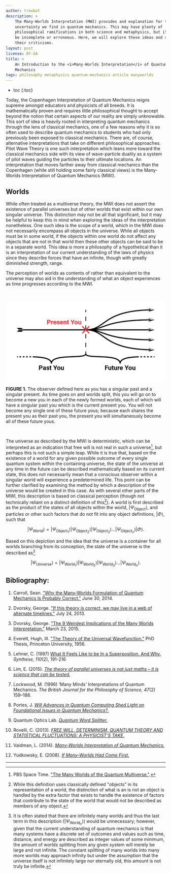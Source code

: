 ```yaml
---
author: trewbot
description: >
    The Many-Worlds Interpretation (MWI) provides and explanation for the
    uncertainty we find in quantum mechanics. This may have plenty of
    philosophical ramifications in both science and metaphysics, but it may also
    be incomplete or erroneous. Here, we will explore these ideas and some of
    their criticisms.
layout: post
license: BY-SA
title: >
    An Introduction to the <i>Many-Worlds Interpretation</i> of Quantum
    Mechanics
tags: philosophy metaphysics quantum-mechanics article manyworlds
---
```


- toc
{:toc}

Today, the Copenhagen Interpretation of Quantum Mechanics reigns supreme amongst
educators and physicists of all breeds. It is mathematically proven and requires
little philosophical thought to accept beyond the notion that certain aspects of
our reality are simply unknowable. This sort of idea is heavily rooted in
interpreting quantum mechanics through the lens of classical mechanics, one of a
few reasons why it is so often used to describe quantum mechanics to students
who had only previously been exposed to classical mechanics. There are, of
course, alternative interpretations that take on different philosophical
approaches. Pilot Wave Theory is one such interpretation which leans more toward
the classical mechanics side with its view of wave-particle duality as a system
of pilot waves guiding the particles to their ultimate locations. An
interpretation that moves farther away from classical mechanics than the
Copenhagen (while still holding some fairly classical views) is the Many-Worlds
Interpretation of Quantum Mechanics (MWI).

## Worlds

While often treated as a multiverse theory, the MWI does not assert the
existence of parallel universes but of other worlds that exist within our own
singular universe. This distinction may not be all that significant, but it may
be helpful to keep this in mind when exploring the ideas of the interpretation
nonetheless. One such idea is the scope of a world, which in the MWI does not
necessarily encompass all objects in the universe. While all objects must be in
some world, if the objects within one world do not affect any objects that are
not in that world then these other objects can be said to be in a separate
world. This idea is more a philosophy of a hypothetical than it is an
interpretation of our current understanding of the laws of physics since they
describe forces that have an infinite, though with greatly diminished strength,
range.

The perception of worlds as contents of rather than equivalent to the universe
may also aid in the understanding of what an object experiences as time
progresses according to the MWI.

<br>

![Your timeline][1]

**FIGURE 1.** The observer defined here as you has a singular past and a
singular present. As time goes on and worlds split, this you will go on to
become a new you in each of the newly formed worlds, each of which will have a
singular past you which is the current present you. You will not become any
single one of these future yous; because each shares the present you as their
past you, the present you will simultaneously become all of these future yous.

<br>

The universe as described by the MWI is deterministic, which can be interpreted
as an indication that free will is not real in such a
universe[^2], but perhaps this
is not such a simple leap. While it is true that, based on the existence of a
world for any given possible outcome of every single quantum system within the
containing universe, the state of the universe at any time in the future can be
described mathematically based on its current state, this does not necessarily
mean that a conscious observer within a singular world will experience a
predetermined life. This point can be further clarified by examining the
method by which a description of the universe would be created in this case. As
with several other parts of the MWI, this description is based on classical
perception (though not technically reliant on a distinct definition of
this[^1]). A world is first described as the product of the states
of all objects within the world, $\rvert\Psi_{\mathrm{Object}}\rangle$, and
particles or other such factors that do not fit into any object definitions,
$\rvert\Phi\rangle$, such that

[^1]:   While this definition uses classically defined "objects" in its
        representation of a world, the distinction of what is an is not an
        object is handled by the extra factor that exists to handle the
        existence of factors that contribute to the state of the world that
        would not be described as members of any object.

[^2]:   PBS Space Time. ["The Many Worlds of the Quantum
        Multiverse."](https://youtu.be/dzKWfw68M5U).

$$
\rvert\Psi_{\mathrm{World}}\rangle=\rvert\Psi_{\mathrm{Object}_1}\rangle\rvert
\Psi_{\mathrm{Object}_2}\rangle\rvert\Psi_{\mathrm{Object}_3}\rangle\ldots\rvert
\Psi_{\mathrm{Object}_n}\rangle\rvert\Phi\rangle.
$$

Based on this depiction and the idea that the universe is a container for all
worlds branching from its conception, the state of the universe is the described
as[^3]

$$
\rvert\Psi_{\mathrm{Universe}}\rangle=\rvert\Psi_{\mathrm{World}_1}\rangle\rvert
\Psi_{\mathrm{World}_2}\rangle\rvert\Psi_{\mathrm{World}_3}\rangle\ldots\rvert
\Psi_{\mathrm{World}_n}\rangle.
$$

[^3]:   It is often stated that there are infinitely many worlds and thus the
        last term in this description ($\rvert\Psi_{\mathrm{World}_n}\rangle$)
        would be unnecessary; however, given that the current understanding of
        quantum mechanics is that many systems have a discrete set of outcomes
        and values such as time, distance, and energy are described as integer
        values of some minimum, the amount of worlds splitting from any given
        system will merely be large and not infinite. The constant splitting of
        many worlds into many more worlds may approach infinity but under the
        assumption that the universe itself is not infinitely large nor
        eternally old, this amount is not truly be infinite.

## Bibliography:

1.  Carroll, Sean. ["Why the Many-Worlds Formulation of Quantum Mechanics
    Is Probably Correct."][2] June 30, 2014.

1.  Dvorsky, George. ["If this theory is correct, we may live in a web of
    alternate timelines."][3] July 24, 2013.

1.  Dvorsky, George. ["The 9 Weirdest Implications of the Many Worlds
    Interpretation."][4] March 23, 2015.

1.  Everett, Hugh, III. ["The Theory of the Universal Wavefunction."][5] PhD
    Thesis, Princeton University, 1956.

1.  Lehner, C. (1997) [What It Feels Like to be In a Superposition. And Why.][6]
    *Synthese, 110*(2), 191-216

1.  Lim, E. (2015). [*The theory of parallel universes is not just maths – it is
    science that can be tested.*][7]

1.  Lockwood, M. (1996) ‘Many Minds’ Interpretations of Quantum Mechanics.
    *The British Journal for the Philosophy of Science, 47*(2) 159–188.

1.  Portes, J. [*Will Advances in Quantum Computing Shed Light on Foundational
    Issues in Quantum Mechanics?.*][8]

1.  Quantum Optics Lab. [*Quantum Word Splitter.*][9]

1.  Rovelli, C. (2013). [*FREE WILL, DETERMINISM, QUANTUM THEORY AND STATISTICAL
    FLUCTUATIONS: A PHYSICIST'S TAKE.*][10]

1.  Vaidman, L. (2014). [*Many-Worlds Interpretation of Quantum Mechanics.*][11]

1.  Yudkowsky, E. (2008). [*If Many-Worlds Had Come First.*][12]

---

[1]:    /assets/img/mwi-fig1.jpg
[2]:    http://www.preposterousuniverse.com/blog/2014/06/30/why-the-many-worlds-formulation-of-quantum-mechanics-is-probably-correct/
[3]:    https://io9.gizmodo.com/if-this-theory-is-correct-we-may-live-in-a-web-of-alte-896376482
[4]:    https://io9.gizmodo.com/the-9-weirdest-implications-of-the-many-worlds-interpre-1692618056
[5]:    https://www-tc.pbs.org/wgbh/nova/manyworlds/pdf/dissertation.pdf
[6]:    https://doi.org/10.1023/A:1004981126055
[7]:    https://phys.org/news/2015-09-theory-parallel-universes-maths-science.html
[8]:    http://www.columbia.edu/~jpp2139/IssuesInQuantumComputingFD.pdf
[9]:    http://qol.tau.ac.il/
[10]:   https://www.edge.org/conversation/carlo_rovelli-free-will-determinism-quantum-theory-and-statistical-fluctuations-a
[11]:   https://plato.stanford.edu/entries/qm-manyworlds/
[12]:   https://www.lesswrong.com/posts/WqGCaRhib42dhKWRL/if-many-worlds-had-come-first
